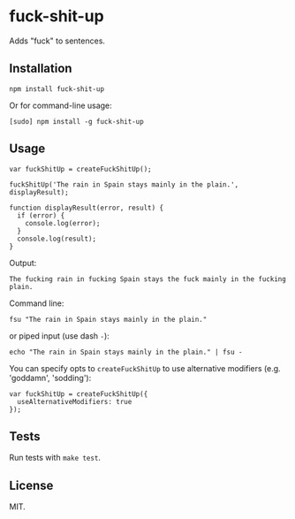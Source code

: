 fuck-shit-up
==================

Adds "fuck" to sentences.

Installation
------------

    npm install fuck-shit-up

Or for command-line usage:

    [sudo] npm install -g fuck-shit-up

Usage
-----

    var fuckShitUp = createFuckShitUp();

    fuckShitUp('The rain in Spain stays mainly in the plain.', displayResult);

    function displayResult(error, result) {
      if (error) {
        console.log(error);
      }
      console.log(result);
    }

Output:

    The fucking rain in fucking Spain stays the fuck mainly in the fucking plain.

Command line:

    fsu "The rain in Spain stays mainly in the plain."

or piped input (use dash `-`):

    echo "The rain in Spain stays mainly in the plain." | fsu -

You can specify opts to `createFuckShitUp` to use alternative modifiers (e.g. 'goddamn', 'sodding'):

    var fuckShitUp = createFuckShitUp({
      useAlternativeModifiers: true
    });


Tests
-----

Run tests with `make test`.

License
-------

MIT.
